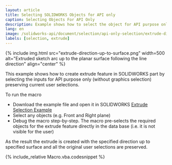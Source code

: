 ```yaml
---
layout: article
title: Selecting SOLIDWORKS Objects for API only
caption: Selecting Objects For API Only
description: Example shows how to select the object for API purpose only (without graphics selection) preserving current user selections
lang: en
image: /solidworks-api/document/selection/api-only-selection/extrude-direction-up-to-surface.png
labels: [selection, extrude]
---
```

{% include img.html src="extrude-direction-up-to-surface.png" width=500 alt="Extruded sketch arc up to the planar surface following the line direction" align="center" %}

This example shows how to create extrude feature in SOLIDWORKS part by selecting the inputs for API purpose only (without graphics selection) preserving current user selections.

To run the macro

* Download the example file and open it in SOLIDWORKS [Extrude Selection Example](extrude-selection-example.SLDPRT)
* Select any objects (e.g. Front and Right plane)
* Debug the macro step-by-step. The macro pre-selects the required objects for the extrude feature directly in the data base (i.e. it is not visible for the user)

As the result the extrude is created with the specified direction up to specified surface and all the original user selections are preserved.

{% include_relative Macro.vba.codesnippet %}
